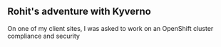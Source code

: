 ## Rohit's adventure with Kyverno

On one of my client sites, I was asked to work on an OpenShift cluster compliance and security
